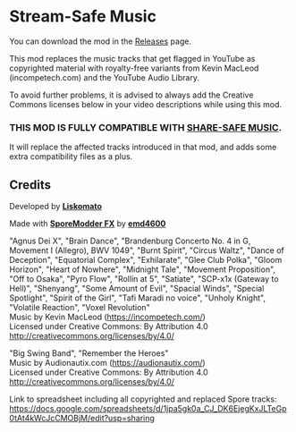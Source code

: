 # Stream-Safe Music
You can download the mod in the [Releases](https://github.com/Liskomato/Spore-StreamSafeMusic/releases) page.

This mod replaces the music tracks that get flagged in YouTube as copyrighted material with royalty-free variants from Kevin MacLeod (incompetech.com) and the YouTube Audio Library. 

To avoid further problems, it is advised to always add the Creative Commons licenses below in your video descriptions while using this mod.

### **THIS MOD IS FULLY COMPATIBLE WITH [SHARE-SAFE MUSIC](https://github.com/Liskomato/Spore-ShareSafeMusic).**
It will replace the affected tracks introduced in that mod, and adds some extra compatibility files as a plus.

## Credits
Developed by **[Liskomato](https://github.com/Liskomato)**

Made with **[SporeModder FX](https://github.com/emd4600/SporeModder-FX)** by **[emd4600](https://github.com/emd4600)**

"Agnus Dei X", "Brain Dance", "Brandenburg Concerto No. 4 in G, Movement I (Allegro), BWV 1049", "Burnt Spirit", "Circus Waltz", "Dance of Deception", "Equatorial Complex", "Exhilarate", "Glee Club Polka", "Gloom Horizon", "Heart of Nowhere", "Midnight Tale", "Movement Proposition", "Off to Osaka", "Pyro Flow", "Rollin at 5", "Satiate", "SCP-x1x (Gateway to Hell)", "Shenyang", "Some Amount of Evil", "Spacial Winds", "Special Spotlight", "Spirit of the Girl", "Tafi Maradi no voice", "Unholy Knight", "Volatile Reaction", "Voxel Revolution"  
Music by Kevin MacLeod (https://incompetech.com/)  
Licensed under Creative Commons: By Attribution 4.0  
http://creativecommons.org/licenses/by/4.0/

"Big Swing Band", "Remember the Heroes"  
Music by Audionautix.com (https://audionautix.com/)  
Licensed under Creative Commons: By Attribution 4.0  
http://creativecommons.org/licenses/by/4.0/

Link to spreadsheet including all copyrighted and replaced Spore tracks: 
https://docs.google.com/spreadsheets/d/1jpa5gk0a_CJ_DK6EjegKxJLTeGp0tAt4kWcJcCMOBjM/edit?usp=sharing